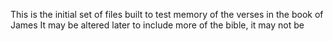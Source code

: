 This is the initial set of files built to test memory of the verses in the book of James
It may be altered later to include more of the bible, it may not be
